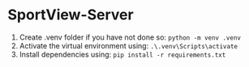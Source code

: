 # SportView-Server

1. Create .venv folder if you have not done so: `python -m venv .venv`
2. Activate the virtual environment using: `.\.venv\Scripts\activate`
3. Install dependencies using: `pip install -r requirements.txt`
